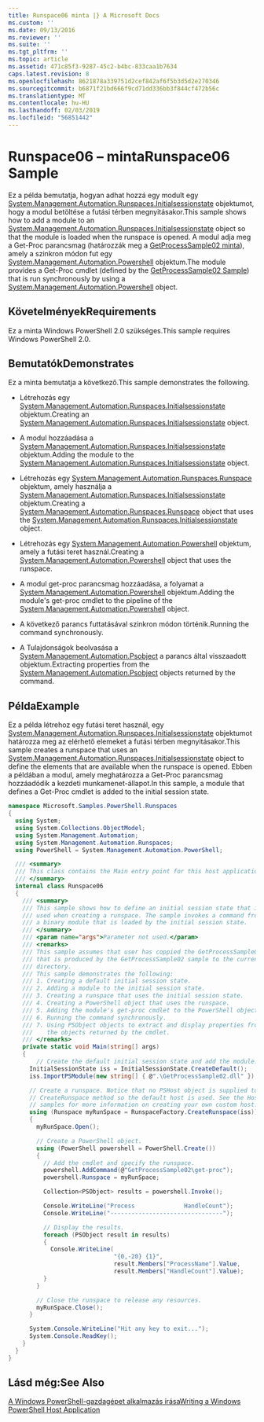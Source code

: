 ```yaml
---
title: Runspace06 minta |} A Microsoft Docs
ms.custom: ''
ms.date: 09/13/2016
ms.reviewer: ''
ms.suite: ''
ms.tgt_pltfrm: ''
ms.topic: article
ms.assetid: 471c85f3-9287-45c2-b4bc-833caa1b7634
caps.latest.revision: 8
ms.openlocfilehash: 8621878a339751d2cef842af6f5b3d5d2e270346
ms.sourcegitcommit: b6871f21bd666f9cd71dd336bb3f844cf472b56c
ms.translationtype: MT
ms.contentlocale: hu-HU
ms.lasthandoff: 02/03/2019
ms.locfileid: "56851442"
---
```

# <a name="runspace06-sample"></a><span data-ttu-id="f6bba-102">Runspace06 – minta</span><span class="sxs-lookup"><span data-stu-id="f6bba-102">Runspace06 Sample</span></span>

<span data-ttu-id="f6bba-103">Ez a példa bemutatja, hogyan adhat hozzá egy modult egy [System.Management.Automation.Runspaces.Initialsessionstate](/dotnet/api/System.Management.Automation.Runspaces.InitialSessionState) objektumot, hogy a modul betöltése a futási térben megnyitásakor.</span><span class="sxs-lookup"><span data-stu-id="f6bba-103">This sample shows how to add a module to an [System.Management.Automation.Runspaces.Initialsessionstate](/dotnet/api/System.Management.Automation.Runspaces.InitialSessionState) object so that the module is loaded when the runspace is opened.</span></span> <span data-ttu-id="f6bba-104">A modul adja meg a Get-Proc parancsmag (határozzák meg a [GetProcessSample02 minta](../cmdlet/getprocesssample02-sample.md)), amely a szinkron módon fut egy [System.Management.Automation.Powershell](/dotnet/api/system.management.automation.powershell) objektum.</span><span class="sxs-lookup"><span data-stu-id="f6bba-104">The module provides a Get-Proc cmdlet (defined by the [GetProcessSample02 Sample](../cmdlet/getprocesssample02-sample.md)) that is run synchronously by using a [System.Management.Automation.Powershell](/dotnet/api/system.management.automation.powershell) object.</span></span>

## <a name="requirements"></a><span data-ttu-id="f6bba-105">Követelmények</span><span class="sxs-lookup"><span data-stu-id="f6bba-105">Requirements</span></span>

<span data-ttu-id="f6bba-106">Ez a minta Windows PowerShell 2.0 szükséges.</span><span class="sxs-lookup"><span data-stu-id="f6bba-106">This sample requires Windows PowerShell 2.0.</span></span>

## <a name="demonstrates"></a><span data-ttu-id="f6bba-107">Bemutatók</span><span class="sxs-lookup"><span data-stu-id="f6bba-107">Demonstrates</span></span>

<span data-ttu-id="f6bba-108">Ez a minta bemutatja a következő.</span><span class="sxs-lookup"><span data-stu-id="f6bba-108">This sample demonstrates the following.</span></span>

- <span data-ttu-id="f6bba-109">Létrehozás egy [System.Management.Automation.Runspaces.Initialsessionstate](/dotnet/api/System.Management.Automation.Runspaces.InitialSessionState) objektum.</span><span class="sxs-lookup"><span data-stu-id="f6bba-109">Creating an [System.Management.Automation.Runspaces.Initialsessionstate](/dotnet/api/System.Management.Automation.Runspaces.InitialSessionState) object.</span></span>

- <span data-ttu-id="f6bba-110">A modul hozzáadása a [System.Management.Automation.Runspaces.Initialsessionstate](/dotnet/api/System.Management.Automation.Runspaces.InitialSessionState) objektum.</span><span class="sxs-lookup"><span data-stu-id="f6bba-110">Adding the module to the [System.Management.Automation.Runspaces.Initialsessionstate](/dotnet/api/System.Management.Automation.Runspaces.InitialSessionState) object.</span></span>

- <span data-ttu-id="f6bba-111">Létrehozás egy [System.Management.Automation.Runspaces.Runspace](/dotnet/api/System.Management.Automation.Runspaces.Runspace) objektum, amely használja a [System.Management.Automation.Runspaces.Initialsessionstate](/dotnet/api/System.Management.Automation.Runspaces.InitialSessionState) objektum.</span><span class="sxs-lookup"><span data-stu-id="f6bba-111">Creating a [System.Management.Automation.Runspaces.Runspace](/dotnet/api/System.Management.Automation.Runspaces.Runspace) object that uses the [System.Management.Automation.Runspaces.Initialsessionstate](/dotnet/api/System.Management.Automation.Runspaces.InitialSessionState) object.</span></span>

- <span data-ttu-id="f6bba-112">Létrehozás egy [System.Management.Automation.Powershell](/dotnet/api/system.management.automation.powershell) objektum, amely a futási teret használ.</span><span class="sxs-lookup"><span data-stu-id="f6bba-112">Creating a [System.Management.Automation.Powershell](/dotnet/api/system.management.automation.powershell) object that uses the runspace.</span></span>

- <span data-ttu-id="f6bba-113">A modul get-proc parancsmag hozzáadása, a folyamat a [System.Management.Automation.Powershell](/dotnet/api/system.management.automation.powershell) objektum.</span><span class="sxs-lookup"><span data-stu-id="f6bba-113">Adding the module's get-proc cmdlet to the pipeline of the [System.Management.Automation.Powershell](/dotnet/api/system.management.automation.powershell) object.</span></span>

- <span data-ttu-id="f6bba-114">A következő parancs futtatásával szinkron módon történik.</span><span class="sxs-lookup"><span data-stu-id="f6bba-114">Running the command synchronously.</span></span>

- <span data-ttu-id="f6bba-115">A Tulajdonságok beolvasása a [System.Management.Automation.Psobject](/dotnet/api/System.Management.Automation.PSObject) a parancs által visszaadott objektum.</span><span class="sxs-lookup"><span data-stu-id="f6bba-115">Extracting properties from the [System.Management.Automation.Psobject](/dotnet/api/System.Management.Automation.PSObject) objects returned by the command.</span></span>

## <a name="example"></a><span data-ttu-id="f6bba-116">Példa</span><span class="sxs-lookup"><span data-stu-id="f6bba-116">Example</span></span>

<span data-ttu-id="f6bba-117">Ez a példa létrehoz egy futási teret használ, egy [System.Management.Automation.Runspaces.Initialsessionstate](/dotnet/api/System.Management.Automation.Runspaces.InitialSessionState) objektumot határozza meg az elérhető elemeket a futási térben megnyitásakor.</span><span class="sxs-lookup"><span data-stu-id="f6bba-117">This sample creates a runspace that uses an [System.Management.Automation.Runspaces.Initialsessionstate](/dotnet/api/System.Management.Automation.Runspaces.InitialSessionState) object to define the elements that are available when the runspace is opened.</span></span> <span data-ttu-id="f6bba-118">Ebben a példában a modul, amely meghatározza a Get-Proc parancsmag hozzáadódik a kezdeti munkamenet-állapot.</span><span class="sxs-lookup"><span data-stu-id="f6bba-118">In this sample, a module that defines a Get-Proc cmdlet is added to the initial session state.</span></span>

```csharp
namespace Microsoft.Samples.PowerShell.Runspaces
{
  using System;
  using System.Collections.ObjectModel;
  using System.Management.Automation;
  using System.Management.Automation.Runspaces;
  using PowerShell = System.Management.Automation.PowerShell;

  /// <summary>
  /// This class contains the Main entry point for this host application.
  /// </summary>
  internal class Runspace06
  {
    /// <summary>
    /// This sample shows how to define an initial session state that is
    /// used when creating a runspace. The sample invokes a command from
    /// a binary module that is loaded by the initial session state.
    /// </summary>
    /// <param name="args">Parameter not used.</param>
    /// <remarks>
    /// This sample assumes that user has coppied the GetProcessSample02.dll
    /// that is produced by the GetProcessSample02 sample to the current
    /// directory.
    /// This sample demonstrates the following:
    /// 1. Creating a default initial session state.
    /// 2. Adding a module to the initial session state.
    /// 3. Creating a runspace that uses the initial session state.
    /// 4. Creating a PowerShell object that uses the runspace.
    /// 5. Adding the module's get-proc cmdlet to the PowerShell object.
    /// 6. Running the command synchronously.
    /// 7. Using PSObject objects to extract and display properties from
    ///    the objects returned by the cmdlet.
    /// </remarks>
    private static void Main(string[] args)
    {
        // Create the default initial session state and add the module.
      InitialSessionState iss = InitialSessionState.CreateDefault();
      iss.ImportPSModule(new string[] { @".\GetProcessSample02.dll" });

      // Create a runspace. Notice that no PSHost object is supplied to the
      // CreateRunspace method so the default host is used. See the Host
      // samples for more information on creating your own custom host.
      using (Runspace myRunSpace = RunspaceFactory.CreateRunspace(iss))
      {
        myRunSpace.Open();

        // Create a PowerShell object.
        using (PowerShell powershell = PowerShell.Create())
        {
          // Add the cmdlet and specify the runspace.
          powershell.AddCommand(@"GetProcessSample02\get-proc");
          powershell.Runspace = myRunSpace;

          Collection<PSObject> results = powershell.Invoke();

          Console.WriteLine("Process              HandleCount");
          Console.WriteLine("--------------------------------");

          // Display the results.
          foreach (PSObject result in results)
          {
            Console.WriteLine(
                              "{0,-20} {1}",
                              result.Members["ProcessName"].Value,
                              result.Members["HandleCount"].Value);
          }
        }

        // Close the runspace to release any resources.
        myRunSpace.Close();
      }

      System.Console.WriteLine("Hit any key to exit...");
      System.Console.ReadKey();
    }
  }
}
```

## <a name="see-also"></a><span data-ttu-id="f6bba-119">Lásd még:</span><span class="sxs-lookup"><span data-stu-id="f6bba-119">See Also</span></span>

[<span data-ttu-id="f6bba-120">A Windows PowerShell-gazdagépet alkalmazás írása</span><span class="sxs-lookup"><span data-stu-id="f6bba-120">Writing a Windows PowerShell Host Application</span></span>](./writing-a-windows-powershell-host-application.md)
